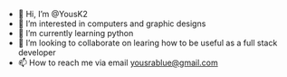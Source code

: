 - 👋 Hi, I’m @YousK2
- 👀 I’m interested in computers and graphic designs 
- 🌱 I’m currently learning python
- 💞️ I’m looking to collaborate on learing how to be useful as a full stack developer
- 📫 How to reach me via email yousrablue@gmail.com

<!---
YousK2/YousK2 is a ✨ special ✨ repository because its `README.md` (this file) appears on your GitHub profile.
You can click the Preview link to take a look at your changes.
--->
